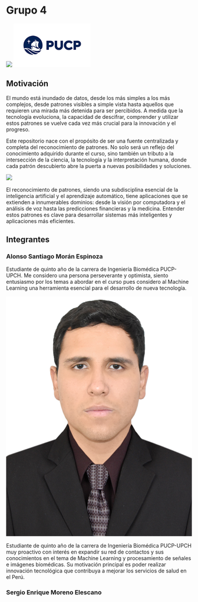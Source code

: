 # Grupo 4

![](https://github.com/PatronesGrupo4/Grupo4/blob/main/Im%C3%A1genes/descarga%20(1).jpeg) ![](https://github.com/PatronesGrupo4/Grupo4/blob/main/Im%C3%A1genes/PUCP.png)
## Motivación
El mundo está inundado de datos, desde los más simples a los más complejos, desde patrones visibles a simple vista hasta aquellos que requieren una mirada más detenida para ser percibidos. A medida que la tecnología evoluciona, la capacidad de descifrar, comprender y utilizar estos patrones se vuelve cada vez más crucial para la innovación y el progreso.

Este repositorio nace con el propósito de ser una fuente centralizada y completa del reconocimiento de patrones. No solo será un reflejo del conocimiento adquirido durante el curso, sino también un tributo a la intersección de la ciencia, la tecnología y la interpretación humana, donde cada patrón descubierto abre la puerta a nuevas posibilidades y soluciones. 

![](https://github.com/PatronesGrupo4/Grupo4/blob/main/Im%C3%A1genes/descarga.jpeg)

El reconocimiento de patrones, siendo una subdisciplina esencial de la inteligencia artificial y el aprendizaje automático, tiene aplicaciones que se extienden a innumerables dominios: desde la visión por computadora y el análisis de voz hasta las predicciones financieras y la medicina. Entender estos patrones es clave para desarrollar sistemas más inteligentes y aplicaciones más eficientes.

## Integrantes
### Alonso Santiago Morán Espinoza
Estudiante de quinto año de la carrera de Ingeniería Biomédica PUCP-UPCH. Me considero una persona perseverante y optimista, siento entusiasmo por los temas a abordar en el curso pues considero al Machine Learning una herramienta esencial para el desarrollo de nueva tecnología.

![](https://raw.githubusercontent.com/PatronesGrupo4/Grupo4/main/Imágenes/FOTO.jpg)

Estudiante de quinto año de la carrera de Ingeniería Biomédica PUCP-UPCH muy proactivo con interés en expandir su red de contactos y sus conocimientos en el tema de Machine Learning y procesamiento de señales e imágenes biomédicas. Su motivación principal es poder realizar innovación tecnológica que contribuya a mejorar los servicios de salud en el Perú.

### Sergio Enrique Moreno Elescano
